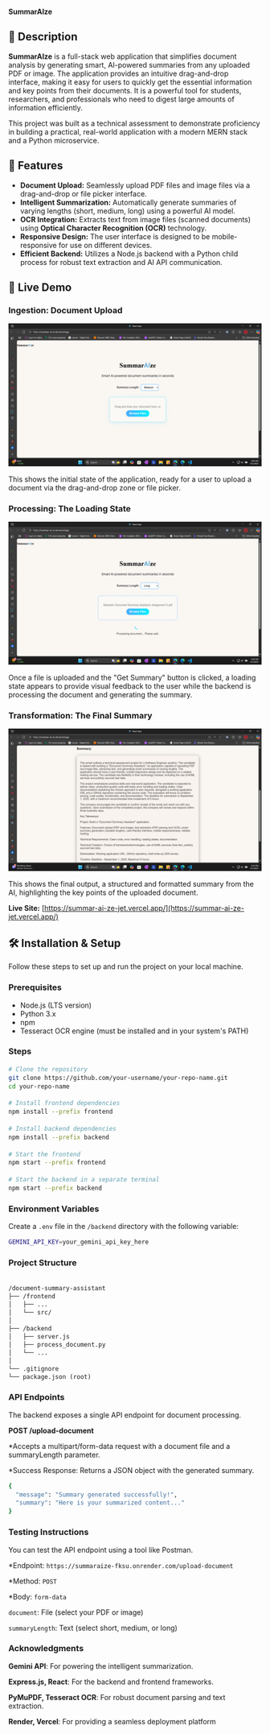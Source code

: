 **SummarAIze**

## 📝 Description

**SummarAIze** is a full-stack web application that simplifies document analysis by generating smart, AI-powered summaries from any uploaded PDF or image. The application provides an intuitive drag-and-drop interface, making it easy for users to quickly get the essential information and key points from their documents. It is a powerful tool for students, researchers, and professionals who need to digest large amounts of information efficiently.

This project was built as a technical assessment to demonstrate proficiency in building a practical, real-world application with a modern MERN stack and a Python microservice.

## 🧰 Features

* **Document Upload:** Seamlessly upload PDF files and image files via a drag-and-drop or file picker interface.
* **Intelligent Summarization:** Automatically generate summaries of varying lengths (short, medium, long) using a powerful AI model.
* **OCR Integration:** Extracts text from image files (scanned documents) using **Optical Character Recognition (OCR)** technology.
* **Responsive Design:** The user interface is designed to be mobile-responsive for use on different devices.
* **Efficient Backend:** Utilizes a Node.js backend with a Python child process for robust text extraction and AI API communication.

## 🚀 Live Demo

### Ingestion: Document Upload
![Ingestion: Document Upload](Images/ingestion.png)

This shows the initial state of the application, ready for a user to upload a document via the drag-and-drop zone or file picker.

### Processing: The Loading State
![Processing: The Loading State](Images/processing.png)

Once a file is uploaded and the "Get Summary" button is clicked, a loading state appears to provide visual feedback to the user while the backend is processing the document and generating the summary.

### Transformation: The Final Summary
![Transformation: The Final Summary](Images/transformation.png)

This shows the final output, a structured and formatted summary from the AI, highlighting the key points of the uploaded document.

**Live Site:** [https://summar-ai-ze-jet.vercel.app/](https://summar-ai-ze-jet.vercel.app/)

## 🛠️ Installation & Setup

Follow these steps to set up and run the project on your local machine.

### Prerequisites
* Node.js (LTS version)
* Python 3.x
* npm
* Tesseract OCR engine (must be installed and in your system's PATH)

### Steps

```bash
# Clone the repository
git clone https://github.com/your-username/your-repo-name.git
cd your-repo-name

# Install frontend dependencies
npm install --prefix frontend

# Install backend dependencies
npm install --prefix backend

# Start the frontend
npm start --prefix frontend

# Start the backend in a separate terminal
npm start --prefix backend
```

### Environment Variables

Create a `.env` file in the `/backend` directory with the following variable:

```bash
GEMINI_API_KEY=your_gemini_api_key_here
```
### Project Structure
<pre><code>
/document-summary-assistant
├── /frontend
│   ├── ...
│   └── src/
│
├── /backend
│   ├── server.js
│   ├── process_document.py
│   └── ...
│
└── .gitignore
└── package.json (root)
</code></pre>

### API Endpoints
The backend exposes a single API endpoint for document processing.

**POST /upload-document**

*Accepts a multipart/form-data request with a document file and a summaryLength parameter.

*Success Response: Returns a JSON object with the generated summary.
```bash
{
  "message": "Summary generated successfully!",
  "summary": "Here is your summarized content..."
}
```
### Testing Instructions
You can test the API endpoint using a tool like Postman.

*Endpoint: `https://summaraize-fksu.onrender.com/upload-document`

*Method: `POST`

*Body: `form-data`

`document`: File (select your PDF or image)

`summaryLength`: Text (select short, medium, or long)

### Acknowledgments
**Gemini API**: For powering the intelligent summarization.

**Express.js, React**: For the backend and frontend frameworks.

**PyMuPDF, Tesseract OCR**: For robust document parsing and text extraction.

**Render, Vercel**: For providing a seamless deployment platform
